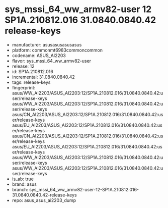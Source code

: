 # sys_mssi_64_ww_armv82-user 12 SP1A.210812.016 31.0840.0840.42 release-keys
- manufacturer: asusasusasusasus
- platform: commonmt6983commoncommon
- codename: ASUS_AI2203
- flavor: sys_mssi_64_ww_armv82-user
- release: 12
- id: SP1A.210812.016
- incremental: 31.0840.0840.42
- tags: release-keys
- fingerprint: asus/WW_AI2203/ASUS_AI2203:12/SP1A.210812.016/31.0840.0840.42:user/release-keys
asus/WW_AI2203/ASUS_AI2203:12/SP1A.210812.016/31.0840.0840.42:user/release-keys
asus/CN_AI2203/ASUS_AI2203:12/SP1A.210812.016/31.0840.0840.42:user/release-keys
asus/EU_AI2203/ASUS_AI2203:12/SP1A.210812.016/31.0840.0840.42:user/release-keys
asus/CN_AI2203/ASUS_AI2203:12/SP1A.210812.016/31.0840.0840.42:user/release-keys
asus/EU_AI2203/ASUS_AI2203:12/SP1A.210812.016/31.0840.0840.42:user/release-keys
asus/WW_AI2203/ASUS_AI2203:12/SP1A.210812.016/31.0840.0840.42:user/release-keys
asus/WW_AI2203/ASUS_AI2203:12/SP1A.210812.016/31.0840.0840.42:user/release-keys
- is_ab: true
- brand: asus
- branch: sys_mssi_64_ww_armv82-user-12-SP1A.210812.016-31.0840.0840.42-release-keys
- repo: asus_asus_ai2203_dump
